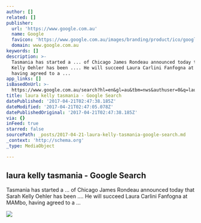 ```yaml
---
author: []
related: []
publisher:
  url: 'https://www.google.com.au'
  name: Google
  favicon: 'https://www.google.com.au/images/branding/product/ico/googleg_lodp.ico'
  domain: www.google.com.au
keywords: []
description: >-
  Tasmania has started a ... of Chicago James Rondeau announced today that Sarah
  Kelly Oehler has been .... He will succeed Laura Carlini Fanfogna at MAMbo,
  having agreed to a ...
app_links: []
isBasedOnUrl: >-
  https://www.google.com.au/search?hl=en&gl=au&tbm=nws&authuser=0&q=laura+kelly+tasmania
title: laura kelly tasmania - Google Search
datePublished: '2017-04-21T02:47:38.185Z'
dateModified: '2017-04-21T02:47:05.078Z'
datePublishedOriginal: '2017-04-21T02:47:38.185Z'
via: {}
inFeed: true
starred: false
sourcePath: _posts/2017-04-21-laura-kelly-tasmania-google-search.md
_context: 'http://schema.org'
_type: MediaObject

---
```

<article style=""><h1>laura kelly tasmania - Google Search</h1><p>Tasmania has started a ... of Chicago James Rondeau announced today that Sarah Kelly Oehler has been .... He will succeed Laura Carlini Fanfogna at MAMbo, having agreed to a ...</p><img src="https://encrypted-tbn3.gstatic.com/images?q=tbn:ANd9GcTw08X1U6ycfFTO4urpRYtDPOsM5CnaVvojJCNnz6dFCD2t7YmLdtagw_8tcNLfjXWH-E9_3Nx6" /></article>